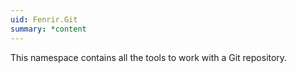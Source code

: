 ```yaml
---
uid: Fenrir.Git
summary: *content
---
```


This namespace contains all the tools to work with a Git repository.
